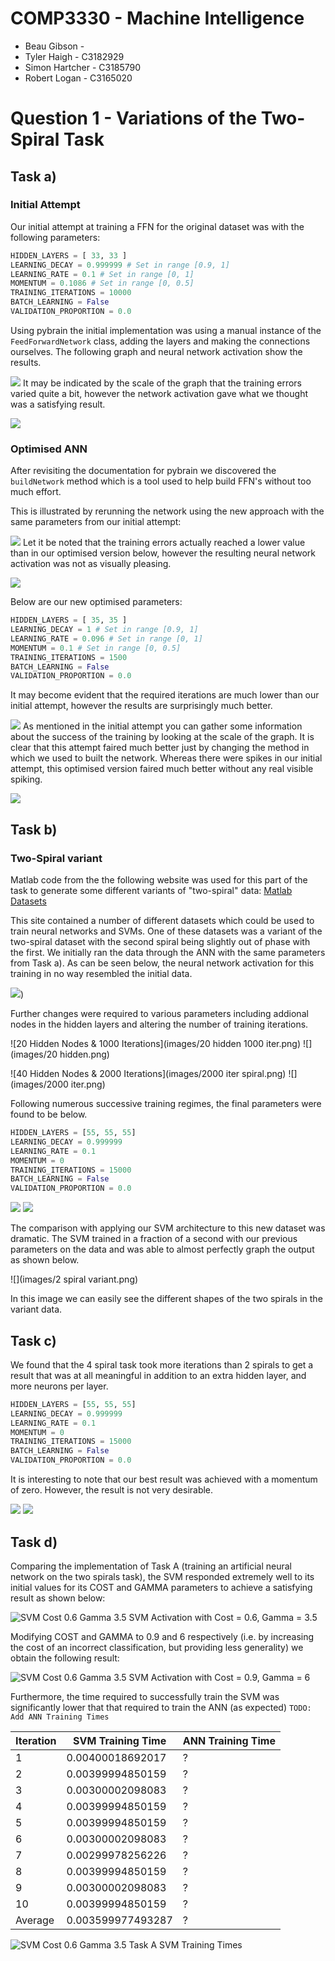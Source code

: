 COMP3330 - Machine Intelligence
===============================

* Beau Gibson -
* Tyler Haigh - C3182929
* Simon Hartcher - C3185790
* Robert Logan - C3165020

# Question 1 - Variations of the Two-Spiral Task #

## Task a) ##

### Initial Attempt ###

Our initial attempt at training a FFN for the original dataset was with the following 
parameters:

```python
HIDDEN_LAYERS = [ 33, 33 ]
LEARNING_DECAY = 0.999999 # Set in range [0.9, 1]
LEARNING_RATE = 0.1 # Set in range [0, 1]
MOMENTUM = 0.1086 # Set in range [0, 0.5]
TRAINING_ITERATIONS = 10000
BATCH_LEARNING = False
VALIDATION_PROPORTION = 0.0
```

Using pybrain the initial implementation was using a manual instance of the 
`FeedForwardNetwork` class, adding the layers and making the connections ourselves.
The following graph and neural network activation show the results.

![](images/figure_11.png)
It may be indicated by the scale of the graph that the training errors varied quite a bit, 
however the network activation gave what we thought was a satisfying result.

![](images/figure_11a.png)

### Optimised ANN ###

After revisiting the documentation for pybrain we discovered the `buildNetwork`
method which is a tool used to help build FFN's without too much effort. 

This is illustrated by rerunning the network using the new approach with the same
parameters from our initial attempt:

![](images/TaskA-TrainedNN-2015-04-29_14-47-43/errors.png)
Let it be noted that the training errors actually reached a lower value than in 
our optimised version below, however the resulting neural network activation was 
not as visually pleasing.

![](images/TaskA-TrainedNN-2015-04-29_14-47-43/result.png)

Below are our new optimised parameters:

```python
HIDDEN_LAYERS = [ 35, 35 ]
LEARNING_DECAY = 1 # Set in range [0.9, 1]
LEARNING_RATE = 0.096 # Set in range [0, 1]
MOMENTUM = 0.1 # Set in range [0, 0.5]
TRAINING_ITERATIONS = 1500
BATCH_LEARNING = False
VALIDATION_PROPORTION = 0.0
```

It may become evident that the required iterations are much lower than our initial
attempt, however the results are surprisingly much better.

![](images/TaskA-TrainedNN-2015-04-29_14-26-07/errors.png)
As mentioned in the initial attempt you can gather some information about the 
success of the training by looking at the scale of the graph. It is clear that 
this attempt faired much better just by changing the method in which we used to
built the network. Whereas there were spikes in our initial attempt, this 
optimised version faired much better without any real visible spiking.

![](images/TaskA-TrainedNN-2015-04-29_14-26-07/result.png)

## Task b) ##

### Two-Spiral variant ##
Matlab code from the the following website was used for this part of the task to 
generate some different variants of "two-spiral" data:
[Matlab Datasets](http://au.mathworks.com/matlabcentral/fileexchange/41459-6-functions-for-generating-artificial-datasets)

This site contained a number of different datasets which could be used to train 
neural networks and SVMs. One of these datasets was a variant of the two-spiral 
dataset with the second spiral being slightly out of phase with the first.  We 
initially ran the data through the ANN with the same parameters from Task a). As 
can be seen below, the neural network activation for this training in no way resembled 
the initial data.

![](images/TaskA-TrainedNN-2015-05-01_09-49-31/result.png))

Further changes were required to various parameters including addional nodes in the hidden layers
and altering the number of training iterations.

![20 Hidden Nodes & 1000 Iterations](images/20 hidden 1000 iter.png)
![](images/20 hidden.png)

![40 Hidden Nodes & 2000 Iterations](images/2000 iter spiral.png)
![](images/2000 iter.png)

Following numerous successive training regimes, the final parameters were found to be below.

```python
HIDDEN_LAYERS = [55, 55, 55]
LEARNING_DECAY = 0.999999
LEARNING_RATE = 0.1
MOMENTUM = 0
TRAINING_ITERATIONS = 15000
BATCH_LEARNING = False
VALIDATION_PROPORTION = 0.0
```

![](images/2_spirat_var_final.png)
![](images/errors.png)

The comparison with applying our SVM architecture to this new dataset was dramatic. The SVM trained in a
fraction of a second with our previous parameters on the data and was able to almost perfectly graph the output
as shown below.

![](images/2 spiral variant.png)

In this image we can easily see the different shapes of the two spirals in the variant data.

## Task c) ##

We found that the 4 spiral task took more iterations than 2 spirals to get a 
result that was at all meaningful in addition to an extra hidden layer, and more
neurons per layer.

```python
HIDDEN_LAYERS = [55, 55, 55]
LEARNING_DECAY = 0.999999
LEARNING_RATE = 0.1
MOMENTUM = 0
TRAINING_ITERATIONS = 15000
BATCH_LEARNING = False
VALIDATION_PROPORTION = 0.0
```

It is interesting to note that our best result was achieved with a momentum of 
zero. However, the result is not very desirable. 

![](images/Q1TaskC-TrainedNN-2015-05-01_20-12-06/errors.png)
![](images/Q1TaskC-TrainedNN-2015-05-01_20-12-06/result.png)

## Task d) ##

Comparing the implementation of Task A (training an artificial neural network on the two spirals task), the SVM responded extremely well to its initial values for its COST and GAMMA parameters to achieve a satisfying result as shown below:

![SVM Cost 0.6 Gamma 3.5](images/q1_taskd_svm_twospirals_Cost0.6_Gamma3.5.png)
SVM Activation with Cost = 0.6, Gamma = 3.5

Modifying COST and GAMMA to 0.9 and 6 respectively (i.e. by increasing the cost of an incorrect classification, but providing less generality) we obtain the following result:

![SVM Cost 0.6 Gamma 3.5](images/q1_taskd_svm_twospirals_Cost0.9_Gamma6.png)
SVM Activation with Cost = 0.9, Gamma = 6

Furthermore, the time required to successfully train the SVM was significantly lower that that required to train the ANN (as expected) ``TODO: Add ANN Training Times``

|Iteration|SVM Training Time|ANN Training Time|
|---------|-----------------|-----------------|
|1|0.00400018692017|?|
|2|0.00399994850159|?|
|3|0.00300002098083|?|
|4|0.00399994850159|?|
|5|0.00399994850159|?|
|6|0.00300002098083|?|
|7|0.00299978256226|?|
|8|0.00399994850159|?|
|9|0.00300002098083|?|
|10|0.00399994850159|?|
|Average|0.003599977493287|?|

![SVM Cost 0.6 Gamma 3.5](images/q1_taskd_svmTrainingTimes.png)
Task A SVM Training Times
